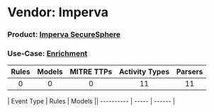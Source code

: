 Vendor: Imperva
===============
### Product: [Imperva SecureSphere](../ds_imperva_imperva_securesphere.md)
### Use-Case: [Enrichment](../../../../UseCases/uc_enrichment.md)

| Rules | Models | MITRE TTPs | Activity Types | Parsers |
|:-----:|:------:|:----------:|:--------------:|:-------:|
|   0   |   0    |     0      |       11       |   11    |

| Event Type | Rules | Models || ---------- | ----- | ------ |
